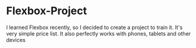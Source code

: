 # Flexbox-Project
I learned Flexbox recently, so I decided to create a project to train it. It's very simple price list. It also perfectly works with phones, tablets and other devices 
